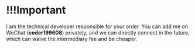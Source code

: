 # !!!Important

I am the technical developer responsible for your order. 
You can add me on WeChat (**coder199608**) privately, 
and we can directly connect in the future, 
which can waive the intermediary fee and be cheaper.
